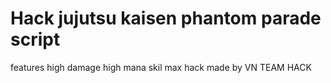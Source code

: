 # Hack jujutsu kaisen phantom parade script 
features 
high damage 
high mana 
skil max 
hack made by VN TEAM HACK 
